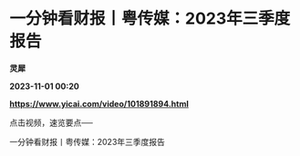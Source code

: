 # 一分钟看财报丨粤传媒：2023年三季度报告
**灵犀**

**2023-11-01 00:20**

**https://www.yicai.com/video/101891894.html**

点击视频，速览要点──

一分钟看财报丨粤传媒：2023年三季度报告